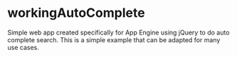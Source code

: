 # workingAutoComplete

Simple web app created specifically for App Engine using jQuery to do auto complete search. This is a simple example that can be adapted for many use cases.
